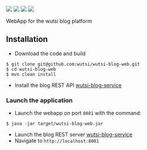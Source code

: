 ![](https://github.com/wutsi/wutsi-blog-web/workflows/build/badge.svg)
[![](https://img.shields.io/codecov/c/github/wutsi/wutsi-blog-web/master.svg)](https://codecov.io/gh/wutsi/wutsi-blog-web)
![](https://img.shields.io/badge/jdk-1.8-brightgreen.svg)
![](https://img.shields.io/badge/language-kotlin-blue.svg)


WebApp for the wutsi blog platform

## Installation
- Download the code and build
```
$ git clone git@github.com:wutsi/wutsi-blog-web.git
$ cd wutsi-blog-web
$ mvn clean install
```
- Install the blog REST API [wutsi-blog-service](https://github.com/wutsi/wutsi-blog-service#installation)


### Launch the application
- Launch the webapp on port `8081` with the command:
```
$ java -jar target/wutsi-blog-web.jar
```
- Launch the blog REST server [wutsi-blog-service](https://github.com/wutsi/wutsi-blog-service#launch-the-service)
- Navigate to `http://localhost:8081`
